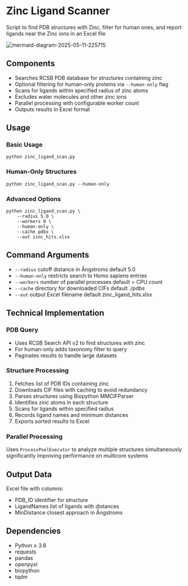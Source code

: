 # Zinc Ligand Scanner
Script to find PDB structures with Zinc, filter for human ones, and report ligands near the Zinc ions in an Excel file

![mermaid-diagram-2025-05-11-225715](https://github.com/user-attachments/assets/f8bb8452-3afc-4165-87a5-47a9bc053106)

## Components
- Searches RCSB PDB database for structures containing zinc
- Optional filtering for human-only proteins via `--human-only` flag
- Scans for ligands within specified radius of zinc atoms
- Excludes water molecules and other zinc ions
- Parallel processing with configurable worker count
- Outputs results in Excel format

## Usage

### Basic Usage
```
python zinc_ligand_scan.py
```

### Human-Only Structures
```
python zinc_ligand_scan.py --human-only
```

### Advanced Options
```
python zinc_ligand_scan.py \
    --radius 5.0 \
    --workers 8 \
    --human-only \
    --cache pdbs \
    --out zinc_hits.xlsx
```

## Command Arguments
- `--radius` cutoff distance in Ångstroms default 5.0
- `--human-only` restricts search to Homo sapiens entries
- `--workers` number of parallel processes default = CPU count
- `--cache` directory for downloaded CIFs default ./pdbs
- `--out` output Excel filename default zinc_ligand_hits.xlsx

## Technical Implementation

### PDB Query
- Uses RCSB Search API v2 to find structures with zinc
- For human-only adds taxonomy filter to query
- Paginates results to handle large datasets

### Structure Processing
1. Fetches list of PDB IDs containing zinc
2. Downloads CIF files with caching to avoid redundancy
3. Parses structures using Biopython MMCIFParser
4. Identifies zinc atoms in each structure
5. Scans for ligands within specified radius
6. Records ligand names and minimum distances
7. Exports sorted results to Excel

### Parallel Processing
Uses `ProcessPoolExecutor` to analyze multiple structures simultaneously significantly improving performance on multicore systems

## Output Data
Excel file with columns:
- PDB_ID identifier for structure
- LigandNames list of ligands with distances
- MinDistance closest approach in Ångstroms

## Dependencies
- Python ≥ 3.8
- requests
- pandas
- openpyxl
- biopython
- tqdm
